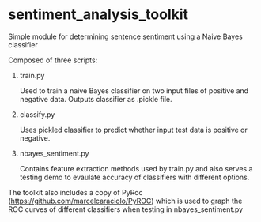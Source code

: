 sentiment_analysis_toolkit
==========================

Simple module for determining sentence sentiment using a Naive Bayes classifier

Composed of three scripts:

1. train.py

   Used to train a naive Bayes classifier on two input files of positive and negative data. Outputs classifier as .pickle file.

2. classify.py

   Uses pickled classifier to predict whether input test data is positive or negative.

3. nbayes_sentiment.py

   Contains feature extraction methods used by train.py and also serves a testing demo to evaulate accuracy of classifiers with different options.

The toolkit also includes a copy of PyRoc (https://github.com/marcelcaraciolo/PyROC) which is used to graph the ROC curves of different classifiers when testing in nbayes_sentiment.py